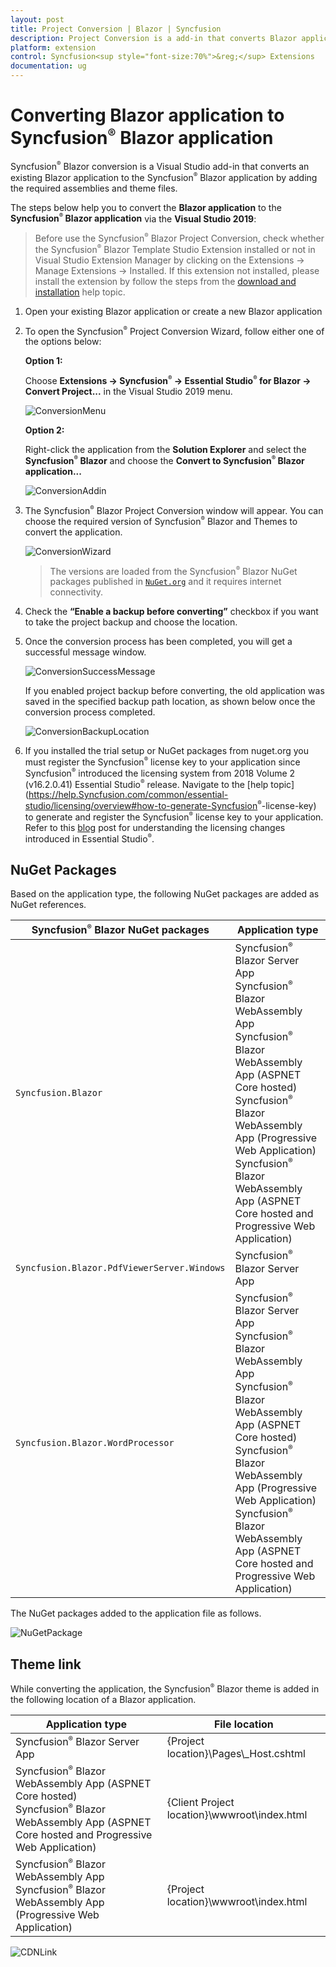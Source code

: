 ```yaml
---
layout: post
title: Project Conversion | Blazor | Syncfusion
description: Project Conversion is a add-in that converts Blazor application into a Syncfusion Blazor application by adding required Syncfusion<sup style="font-size:70%">&reg;</sup> components
platform: extension
control: Syncfusion<sup style="font-size:70%">&reg;</sup> Extensions
documentation: ug
---
```


# Converting Blazor application to Syncfusion<sup style="font-size:70%">&reg;</sup> Blazor application

Syncfusion<sup style="font-size:70%">&reg;</sup> Blazor conversion is a Visual Studio add-in that converts an existing Blazor application to the Syncfusion<sup style="font-size:70%">&reg;</sup> Blazor application by adding the required assemblies and theme files.

The steps below help you to convert the **Blazor application** to the **Syncfusion<sup style="font-size:70%">&reg;</sup> Blazor application** via the **Visual Studio 2019**:

> Before use the Syncfusion<sup style="font-size:70%">&reg;</sup> Blazor Project Conversion, check whether the Syncfusion<sup style="font-size:70%">&reg;</sup> Blazor Template Studio Extension installed or not in Visual Studio Extension Manager by clicking on the Extensions -> Manage Extensions -> Installed. If this extension not installed, please install the extension by follow the steps from the [download and installation](https://blazor.Syncfusion.com/documentation/visual-studio-integration/visual-studio-extensions/download-and-installation/) help topic.

1. Open your existing Blazor application or create a new Blazor application

2. To open the Syncfusion<sup style="font-size:70%">&reg;</sup> Project Conversion Wizard, follow either one of the options below:

    **Option 1:**

    Choose **Extensions -> Syncfusion<sup style="font-size:70%">&reg;</sup> -> Essential Studio<sup style="font-size:70%">&reg;</sup> for Blazor -> Convert Project...** in the Visual Studio 2019 menu.

    ![ConversionMenu](images/ConversionMenu.png)

    **Option 2:**

    Right-click the application from the **Solution Explorer** and select the **Syncfusion<sup style="font-size:70%">&reg;</sup> Blazor** and choose the **Convert to Syncfusion<sup style="font-size:70%">&reg;</sup> Blazor application...**

    ![ConversionAddin](images/ConversionAddin.png)

3. The Syncfusion<sup style="font-size:70%">&reg;</sup> Blazor Project Conversion window will appear. You can choose the required version of Syncfusion<sup style="font-size:70%">&reg;</sup> Blazor and Themes to convert the application.

    ![ConversionWizard](images/Conversion.png)

    > The versions are loaded from the Syncfusion<sup style="font-size:70%">&reg;</sup> Blazor NuGet packages published in [`NuGet.org`](https://www.nuget.org/packages?q=Tags%3A%22blazor%22syncfusion) and it requires internet connectivity.

4. Check the **“Enable a backup before converting”** checkbox if you want to take the project backup and choose the location.

5. Once the conversion process has been completed, you will get a successful message window.

    ![ConversionSuccessMessage](images/ConversionSuccess.png)

    If you enabled project backup before converting, the old application was saved in the specified backup path location, as shown below once the conversion process completed.

    ![ConversionBackupLocation](images/Backuplocation.png)

6. If you installed the trial setup or NuGet packages from nuget.org you must register the Syncfusion<sup style="font-size:70%">&reg;</sup> license key to your application since Syncfusion<sup style="font-size:70%">&reg;</sup> introduced the licensing system from 2018 Volume 2 (v16.2.0.41) Essential Studio<sup style="font-size:70%">&reg;</sup> release. Navigate to the [help topic](https://help.Syncfusion.com/common/essential-studio/licensing/overview#how-to-generate-Syncfusion<sup style="font-size:70%">&reg;</sup>-license-key) to generate and register the Syncfusion<sup style="font-size:70%">&reg;</sup> license key to your application. Refer to this [blog](https://www.Syncfusion.com/blogs/post/whats-new-in-2018-volume-2.aspx) post for understanding the licensing changes introduced in Essential Studio<sup style="font-size:70%">&reg;</sup>.

## NuGet Packages

Based on the application type, the following NuGet packages are added as NuGet references.

| Syncfusion<sup style="font-size:70%">&reg;</sup> Blazor NuGet packages  | Application type  |
|---|---|
| `Syncfusion.Blazor`  | Syncfusion<sup style="font-size:70%">&reg;</sup> Blazor Server App <br/> Syncfusion<sup style="font-size:70%">&reg;</sup> Blazor WebAssembly App <br/> Syncfusion<sup style="font-size:70%">&reg;</sup> Blazor WebAssembly App (ASPNET Core hosted) <br/> Syncfusion<sup style="font-size:70%">&reg;</sup> Blazor WebAssembly App (Progressive Web Application) <br/> Syncfusion<sup style="font-size:70%">&reg;</sup> Blazor WebAssembly App (ASPNET Core hosted and Progressive Web Application)|
| `Syncfusion.Blazor.PdfViewerServer.Windows`  | Syncfusion<sup style="font-size:70%">&reg;</sup> Blazor Server App  |
| `Syncfusion.Blazor.WordProcessor`  | Syncfusion<sup style="font-size:70%">&reg;</sup> Blazor Server App <br/> Syncfusion<sup style="font-size:70%">&reg;</sup> Blazor WebAssembly App <br/> Syncfusion<sup style="font-size:70%">&reg;</sup> Blazor WebAssembly App (ASPNET Core hosted) <br/> Syncfusion<sup style="font-size:70%">&reg;</sup> Blazor WebAssembly App (Progressive Web Application) <br/> Syncfusion<sup style="font-size:70%">&reg;</sup> Blazor WebAssembly App (ASPNET Core hosted and Progressive Web Application)|

The NuGet packages added to the application file as follows.

![NuGetPackage](images/NuGetPackage.png)

## Theme link

While converting the application, the Syncfusion<sup style="font-size:70%">&reg;</sup> Blazor theme is added in the following location of a Blazor application.

| Application type  | File location  |
|---|---|
| Syncfusion<sup style="font-size:70%">&reg;</sup> Blazor Server App | {Project location}\Pages\\_Host.cshtml |
| Syncfusion<sup style="font-size:70%">&reg;</sup> Blazor WebAssembly App (ASPNET Core hosted) <br/> Syncfusion<sup style="font-size:70%">&reg;</sup> Blazor WebAssembly App (ASPNET Core hosted and Progressive Web Application) | {Client Project location}\wwwroot\index.html  |
| Syncfusion<sup style="font-size:70%">&reg;</sup> Blazor WebAssembly App <br/> Syncfusion<sup style="font-size:70%">&reg;</sup> Blazor WebAssembly App (Progressive Web Application) | {Project location}\wwwroot\index.html|

![CDNLink](images/CDNLink.png)